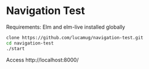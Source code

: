 # Navigation Test

Requirements: Elm and elm-live installed globally

```sh
clone https://github.com/lucamug/navigation-test.git
cd navigation-test
./start
```

Access http://localhost:8000/